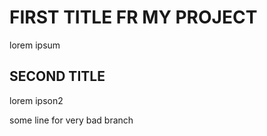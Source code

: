 # FIRST TITLE FR MY PROJECT
lorem ipsum 

## SECOND TITLE
lorem ipson2 

some line for very bad branch